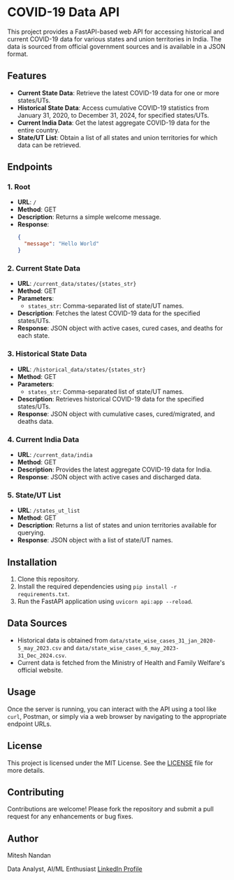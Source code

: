 # COVID-19 Data API

This project provides a FastAPI-based web API for accessing historical and current COVID-19 data for various states and union territories in India. The data is sourced from official government sources and is available in a JSON format.

## Features

- **Current State Data**: Retrieve the latest COVID-19 data for one or more states/UTs.
- **Historical State Data**: Access cumulative COVID-19 statistics from January 31, 2020, to December 31, 2024, for specified states/UTs.
- **Current India Data**: Get the latest aggregate COVID-19 data for the entire country.
- **State/UT List**: Obtain a list of all states and union territories for which data can be retrieved.

## Endpoints

### 1. Root

- **URL**: `/`
- **Method**: GET
- **Description**: Returns a simple welcome message.
- **Response**: 
  ```json
  {
    "message": "Hello World"
  }
  ```

### 2. Current State Data

- **URL**: `/current_data/states/{states_str}`
- **Method**: GET
- **Parameters**:
  - `states_str`: Comma-separated list of state/UT names.
- **Description**: Fetches the latest COVID-19 data for the specified states/UTs.
- **Response**: JSON object with active cases, cured cases, and deaths for each state.

### 3. Historical State Data

- **URL**: `/historical_data/states/{states_str}`
- **Method**: GET
- **Parameters**:
  - `states_str`: Comma-separated list of state/UT names.
- **Description**: Retrieves historical COVID-19 data for the specified states/UTs.
- **Response**: JSON object with cumulative cases, cured/migrated, and deaths data.

### 4. Current India Data

- **URL**: `/current_data/india`
- **Method**: GET
- **Description**: Provides the latest aggregate COVID-19 data for India.
- **Response**: JSON object with active cases and discharged data.

### 5. State/UT List

- **URL**: `/states_ut_list`
- **Method**: GET
- **Description**: Returns a list of states and union territories available for querying.
- **Response**: JSON object with a list of state/UT names.

## Installation

1. Clone this repository.
2. Install the required dependencies using `pip install -r requirements.txt`.
3. Run the FastAPI application using `uvicorn api:app --reload`.

## Data Sources

- Historical data is obtained from `data/state_wise_cases_31_jan_2020-5_may_2023.csv` and `data/state_wise_cases_6_may_2023-31_Dec_2024.csv`.
- Current data is fetched from the Ministry of Health and Family Welfare's official website.

## Usage

Once the server is running, you can interact with the API using a tool like `curl`, Postman, or simply via a web browser by navigating to the appropriate endpoint URLs.

## License

This project is licensed under the MIT License. See the [LICENSE](LICENSE) file for more details.

## Contributing

Contributions are welcome! Please fork the repository and submit a pull request for any enhancements or bug fixes.

## Author
Mitesh Nandan

Data Analyst, AI/ML Enthusiast
[LinkedIn Profile](https://www.linkedin.com/in/mitesh-nandan/)